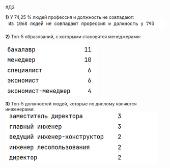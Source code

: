 #ДЗ

**1)** У 74,25 % людей профессия и должность не совпадают: ![img.png](img.png)

**2)** Топ-5 образований, с которыми становятся менеджерами: 

![img_1.png](img_1.png)

**3)** Топ-5 должностей людей, которые по диплому являются инженерами: ![img_2.png](img_2.png)
